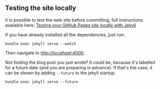 Testing the site locally
------------------------

It is possible to test the web site before committing, full instructions available here: [Testing your GitHub Pages site locally with Jekyll](
https://docs.github.com/en/github/working-with-github-pages/testing-your-github-pages-site-locally-with-jekyll)

If you have already installed all the dependencies, just run:

```
bundle exec jekyll serve --watch
```

Then navigate to [http://localhost:4000](http://localhost:4000).

Not finding the blog post you just wrote? It could be, because it's labelled for a future date (and you are preparing in advance).
If that's the case, it can be shown by adding ``--future`` to the jekyll startup:

```
bundle exec jekyll serve --future
```

